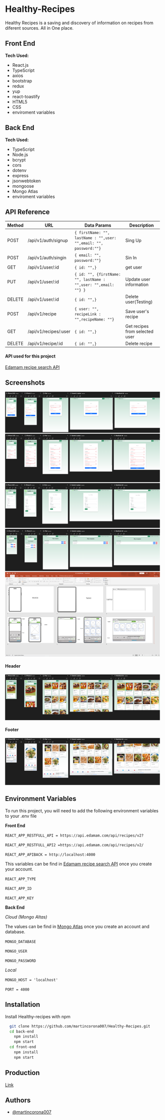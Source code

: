 
# Healthy-Recipes

Healthy Recipes is a saving and discovery of information on recipes from diferent sources. All in One place.


## Front End
**Tech Used:**
* React.js
* TypeScript
* axios
* bootstrap
* redux
* yup
* react-toastify
* HTML5
* CSS
* enviroment variables

## Back End
**Tech Used:**
* TypeScript
* Node.js
* bcrypt
* cors
* dotenv
* express
* jsonwebtoken
* mongoose
* Mongo Atlas
* enviroment variables
## API Reference

| Method           |  URL             | Data Params      | Description      |
| ---------------- | ---------------- | ---------------- | ---------------- |
| POST     | /api/v1/auth/signup    | `{ firstName: "", lastName : "",user: "",email: "", password:""}`    | Sing Up    |
| POST     | /api/v1/auth/singin    | `{ email: "", password:""}`    | Sin In    |
| GET     | /api/v1/user/:id    | `{ id: "",}`    | get user    |
| PUT     | /api/v1/user/:id    | `{ id: "", {firstName: "", lastName : "",user: "",email: ""} }`    | Update user information    |
| DELETE     | /api/v1/user/:id    | `{ id: "",}`    | Delete user(Testing)   |
| POST     | /api/v1/recipe    | `{ user: "", recipeLink : "",recipeName: ""}`    | Save user's recipe    |
| GET     | /api/v1/recipes/:user    | `{ id: "",}`   | Get recipes from selected user    |
| DELETE     | /api/v1/recipe/:id    | `{ id: "",}`    | Delete recipe    |

#### API used for this project    

[Edamam recipe search API](https://developer.edamam.com/edamam-docs-recipe-api)




## Screenshots

<img src="p1.PNG" alt="p1.PNG" style="zoom: 67%;" />

<img src="p2.PNG" alt="p2.PNG" style="zoom: 67%;" />

<img src="p3.PNG" alt="p3.PNG" style="zoom: 67%;" />

<img src="p4.PNG" alt="p4.PNG" style="zoom: 67%;" />

<img src="p5.PNG" alt="p5.PNG" style="zoom: 67%;" />

#### Header
<img src="s1.PNG" alt="header.PNG" style="zoom: 67%;" />

#### Footer
<img src="s2.PNG" alt="footer.PNG" style="zoom: 67%;" />

## Environment Variables

To run this project, you will need to add the following environment variables to your .env file

**Front End**

`REACT_APP_RESTFULL_API = https://api.edamam.com/api/recipes/v2?`

`REACT_APP_RESTFULL_API2 =https://api.edamam.com/api/recipes/v2/`

`REACT_APP_APIBACK = http://localhost:4000`

This variables can be find in  [Edamam recipe search API](https://developer.edamam.com/edamam-docs-recipe-api) once you create your account.

`REACT_APP_TYPE`

`REACT_APP_ID `

`REACT_APP_KEY`

**Back End**

_Cloud (Mongo Altas)_

The values can be find in [Mongo Atlas](https://www.mongodb.com/es/atlas/database) once you create an account and database. 


`MONGO_DATABASE`

`MONGO_USER`

`MONGO_PASSWORD`

_Local_

`MONGO_HOST = 'localhost'`

`PORT = 4000`

## Installation

Install Healthy-recipes with npm

```bash
  git clone https://github.com/martincorona007/Healthy-Recipes.git
  cd back-end
    npm install
    npm start
  cd front-end
    npm install
    npm start
```
## Production

[Link](https://profound-torrone-d9c57e.netlify.app/)



## Authors

- [@martincorona007](https://martincorona007.github.io/)

